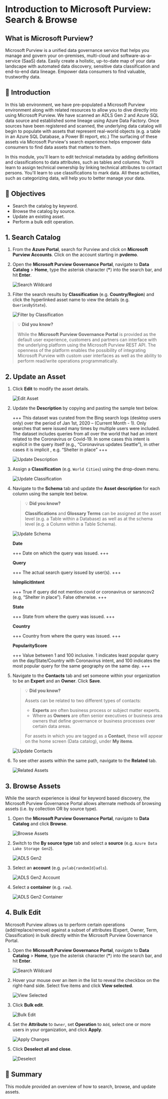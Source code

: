 # Introduction to Microsoft Purview: Search & Browse

## What is Microsoft Purview?

Microsoft Purview is a unified data governance service that helps you manage and govern your on-premises, multi-cloud and software-as-a-service (SaaS) data. Easily create a holistic, up-to-date map of your data landscape with automated data discovery, sensitive data classification and end-to-end data lineage. Empower data consumers to find valuable, trustworthy data.

## :loudspeaker: Introduction

In this lab environment, we have pre-populated a Microsoft Purview environment along with related resources to allow you to dive directly into using Microsoft Purview.  We have scanned an ADLS Gen 2 and Azure SQL data source and established some lineage using Azure Data Factory.  Once sources have been registered and scanned, the underlying data catalog will begin to populate with assets that represent real-world objects (e.g. a table in an Azure SQL Database, a Power BI report, etc.) The surfacing of these assets via Microsoft Purview's search experience helps empower data consumers to find data assets that matters to them.

In this module, you'll learn to edit technical metadata by adding definitions and classifications to data attributes, such as tables and columns. You'll learn to assign technical ownership by linking technical attributes to contact persons. You'll learn to use classifications to mark data. All these activities, such as categorizing data, will help you to better manage your data.

## :dart: Objectives

* Search the catalog by keyword.
* Browse the catalog by source.
* Update an existing asset.
* Perform a bulk edit operation.

## 1. Search Catalog

1. From the **Azure Portal**, search for Purview and click on **Microsoft Purview Accounts**.  Click on the account starting in **pvdemo**.

2. Open the **Microsoft Purview Governance Portal**, navigate to **Data Catalog** > **Home**, type the asterisk character (**\***) into the search bar, and hit **Enter**.

    ![Search Wildcard](../images/module03/03.01-search-wildcard.png)

3. Filter the search results by **Classification** (e.g. **Country/Region**) and click the hyperlinked asset name to view the details (e.g. `QueriesByState`).

    ![Filter by Classification](../images/module03/03.02-search-filter.png)

> :bulb: **Did you know?**
>
> While the **Microsoft Purview Governance Portal** is provided as the default user experience, customers and partners can interface with the underlying platform using the Microsoft Purview REST API. The openness of the platform enables the possibility of integrating Microsoft Purview with custom user interfaces as well as the ability to perform read/write operations programmatically.

## 2. Update an Asset

1. Click **Edit** to modify the asset details.

    ![Edit Asset](../images/module03/03.03-asset-edit.png)

2. Update the **Description** by copying and pasting the sample text below.

    +++
    This dataset was curated from the Bing search logs (desktop users only) over the period of Jan 1st, 2020 – (Current Month - 1). Only searches that were issued many times by multiple users were included. The dataset includes queries from all over the world that had an intent related to the Coronavirus or Covid-19. In some cases this intent is explicit in the query itself (e.g., “Coronavirus updates Seattle”), in other cases it is implicit , e.g. “Shelter in place”
    +++

    ![Update Description](../images/module03/03.04-asset-description.png)

3. Assign a **Classification** (e.g. `World Cities`) using the drop-down menu.

    ![Update Classification](../images/module03/03.05-asset-classification.png)

4. Navigate to the **Schema** tab and update the **Asset description** for each column using the sample text below.

    > :bulb: **Did you know?**
    >
    > **Classifications** and **Glossary Terms** can be assigned at the asset level (e.g. a Table within a Database) as well as at the schema level (e.g. a Column within a Table Schema).

    ![Update Schema](../images/module03/03.06-asset-schema.png)

    **Date**

    +++
    Date on which the query was issued.
    +++

    **Query**

    +++
    The actual search query issued by user(s).
    +++

    **IsImplicitIntent**

    +++
    True if query did not mention covid or coronavirus or sarsncov2 (e.g, “Shelter in place”). False otherwise.
    +++

    **State**

    +++
    State from where the query was issued.
    +++

    **Country**

    +++
    Country from where the query was issued.
    +++

    **PopularityScore**

    +++
    Value between 1 and 100 inclusive. 1 indicates least popular query on the day/State/Country with Coronavirus intent, and 100 indicates the most popular query for the same geography on the same day.
    +++

5. Navigate to the **Contacts** tab and set someone within your organization to be an **Expert** and an **Owner**. Click **Save**.

    > :bulb: **Did you know?**
    >
    > Assets can be related to two different types of contacts:
    >
    > * **Experts** are often business process or subject matter experts.
    > * Where as **Owners** are often senior executives or business area owners that define governance or business processes over certain data areas.
    >
    > For assets in which you are tagged as a **Contact**, these will appear on the home screen (Data catalog), under **My items**.

    ![Update Contacts](../images/module03/03.07-asset-contacts.png)

6. To see other assets within the same path, navigate to the **Related** tab.

    ![Related Assets](../images/module03/03.08-asset-related.png)

## 3. Browse Assets

While the search experience is ideal for keyword based discovery, the Microsoft Purview Governance Portal allows alternate methods of browsing assets (i.e. by collection OR by source type).

1. Open the **Microsoft Purview Governance Portal**, navigate to **Data Catalog** and click **Browse**.

    ![Browse Assets](../images/module03/03.09-home-browse.png)

2. Switch to the **By source type** tab and select a **source** (e.g. `Azure Data Lake Storage Gen2`).

    ![ADLS Gen2](../images/module03/03.10-browse-adls.png)

3. Select an **account** (e.g. `pvlab{randomId}adls`).

    ![ADLS Gen2 Account](../images/module03/03.11-browse-account.png)

4. Select a **container** (e.g. `raw`).

    ![ADLS Gen2 Container](../images/module03/03.12-browse-container.png)

## 4. Bulk Edit

Microsoft Purview allows us to perform certain operations (add/replace/remove) against a subset of attributes (Expert, Owner, Term, Classification) in bulk directly within the Microsoft Purview Governance Portal.

1. Open the **Microsoft Purview Governance Portal**, navigate to **Data Catalog** > **Home**, type the asterisk character (**\***) into the search bar, and hit **Enter**.

    ![Search Wildcard](../images/module03/03.01-search-wildcard.png)

2. Hover your mouse over an item in the list to reveal the checkbox on the right-hand side. Select five items and click **View selected**.

    ![View Selected](../images/module03/03.13-bulk-view.png)

3. Click **Bulk edit**.

    ![Bulk Edit](../images/module03/03.14-bulk-edit.png)

4. Set the **Attribute** to `Owner`, set **Operation** to `Add`, select one or more users in your organization, and click **Apply**.

    ![Apply Changes](../images/module03/03.15-bulk-apply.png)

5. Click **Deselect all and close**.

    ![Deselect](../images/module03/03.16-bulk-deselect.png)

## :tada: Summary

This module provided an overview of how to search, browse, and update assets.
